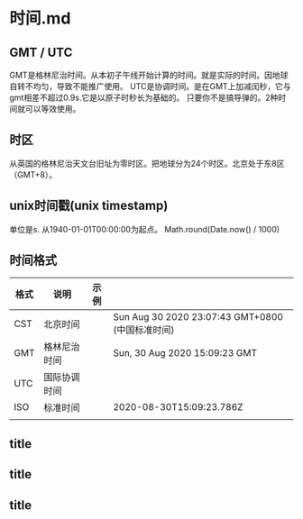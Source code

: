 # 时间.md

## GMT / UTC

GMT是格林尼治时间。从本初子午线开始计算的时间。就是实际的时间。因地球自转不均匀，导致不能推广使用。
UTC是协调时间。是在GMT上加减闰秒，它与gmt相差不超过0.9s.它是以原子时秒长为基础的。
只要你不是搞导弹的。2种时间就可以等效使用。

## 时区

从英国的格林尼治天文台旧址为零时区。把地球分为24个时区。北京处于东8区（GMT+8）。

## unix时间戳(unix timestamp)

单位是s.
从1940-01-01T00:00:00为起点。
Math.round(Date.now() / 1000)

## 时间格式

|格式|说明|示例||
|-|-|-|-|
|CST|北京时间||Sun Aug 30 2020 23:07:43 GMT+0800 (中国标准时间)|
|GMT|格林尼治时间||Sun, 30 Aug 2020 15:09:23 GMT|
|UTC|国际协调时间|||
|ISO|标准时间||2020-08-30T15:09:23.786Z|
|||||

## title
## title
## title